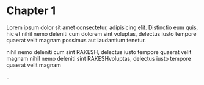 # Chapter 1

Lorem ipsum dolor sit amet consectetur, adipisicing elit. Distinctio eum quis, hic et 
nihil nemo deleniti cum dolorem sint voluptas, delectus iusto tempore quaerat velit magnam 
possimus aut laudantium tenetur.

nihil nemo deleniti cum sint RAKESH, delectus iusto tempore quaerat velit magnam nihil nemo deleniti  sint RAKESHvoluptas, delectus iusto tempore quaerat velit magnam 

..